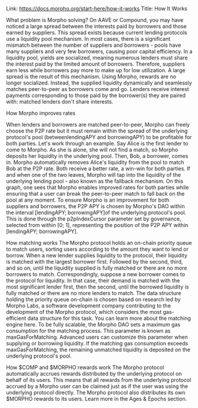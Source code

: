 Link: https://docs.morpho.org/start-here/how-it-works
Title: How It Works

What problem is Morpho solving?
On AAVE or Compound, you may have noticed a large spread between the interests paid by borrowers and those earned by suppliers.
This spread exists because current lending protocols use a liquidity pool mechanism. In most cases, there is a significant mismatch between the number of suppliers and borrowers - pools have many suppliers and very few borrowers, causing poor capital efficiency.
In a liquidity pool, yields are socialized, meaning numerous lenders must share the interest paid by the limited amount of borrowers. Therefore, suppliers earn less while borrowers pay more to make up for low utilization. A large spread is the result of this mechanism.
Using Morpho, rewards are no longer socialized. Instead, the supplied liquidity dynamically and seamlessly matches peer-to-peer as borrowers come and go. Lenders receive interest payments corresponding to those paid by the borrower(s) they are paired with: matched lenders don't share interests.

How Morpho improves rates

When lenders and borrowers are matched peer-to-peer, Morpho can freely choose the P2P rate but it must remain within the spread of the underlying protocol's pool (betweenlendingAPY and borrowingAPY) to be profitable for both parties.
Let's work through an example. Say Alice is the first lender to come to Morpho. As she is alone, she will not find a match, so Morpho deposits her liquidity in the underlying pool.
Then, Bob, a borrower, comes in. Morpho automatically removes Alice's liquidity from the pool to match Bob at the P2P rate. Both receive a better rate, a win-win for both parties.
If and when one of the two leaves, Morpho will tap into the liquidity of the underlying lending pool - also known as the fallback mechanism.
On this graph, one sees that Morpho enables improved rates for both parties while ensuring that a user can break the peer-to-peer match to fall back on the pool at any moment.
To ensure Morpho is an improvement for both suppliers and borrowers, the P2P APY is chosen by Morpho's DAO within the interval [lendingAPY; borrowingAPY]of the underlying protocol's pool. This is done through the p2pIndexCursor parameter set by governance, selected from within [0; 1], representing the position of the P2P APY within [lendingAPY; borrowingAPY].

How matching works
The Morpho protocol holds an on-chain priority queue to match users, sorting users according to the amount they want to lend or borrow. When a new lender supplies liquidity to the protocol, their liquidity is matched with the largest borrower first. Followed by the second, third, and so on, until the liquidity supplied is fully matched or there are no more borrowers to match.
Correspondingly, suppose a new borrower comes to the protocol for liquidity. In that case, their demand is matched with the most significant lender first, then the second, until the borrowed liquidity is fully matched or there are no more lenders to match.
The data structure holding the priority queue on-chain is chosen based on research led by Morpho Labs, a software development company contributing to the development of the Morpho protocol, which considers the most gas-efficient data structure for this task.
You can learn more about the matching engine here.
To be fully scalable, the Morpho DAO sets a maximum gas consumption for the matching process. This parameter is known as maxGasForMatching.
Advanced users can customize this parameter when supplying or borrowing liquidity. If the matching gas consumption exceeds maxGasForMatching, the remaining unmatched liquidity is deposited on the underlying protocol's pool.

How $COMP and $MORPHO rewards work
The Morpho protocol automatically accrues rewards distributed by the underlying protocol on behalf of its users. This means that all rewards from the underlying protocol accrued by a Morpho user can be claimed just as if the user was using the underlying protocol directly.
The Morpho protocol also distributes its own $MORPHO rewards to its users. Learn more in the Ages & Epochs section.
